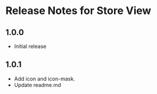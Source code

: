 # Release Notes for Store View

## 1.0.0
- Initial release

## 1.0.1
- Add icon and icon-mask.
- Update readme.md
